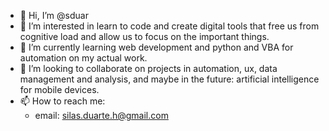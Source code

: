 - 👋 Hi, I’m @sduar
- 👀 I’m interested in learn to code and create digital tools that free us from cognitive load and allow us to focus on the important things.
- 🌱 I’m currently learning web development and python and VBA for automation on my actual work.
- 💞️ I’m looking to collaborate on projects in automation, ux, data management and analysis, and maybe in the future: artificial intelligence for mobile devices.
- 📫 How to reach me:
  - email: silas.duarte.h@gmail.com

<!---
sduar/sduar is a ✨ special ✨ repository because its `README.md` (this file) appears on your GitHub profile.
You can click the Preview link to take a look at your changes.
--->
